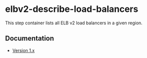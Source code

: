 # elbv2-describe-load-balancers

This step container lists all ELB v2 load balancers in a given region.

## Documentation

* [Version 1.x](docs/v1.md)
